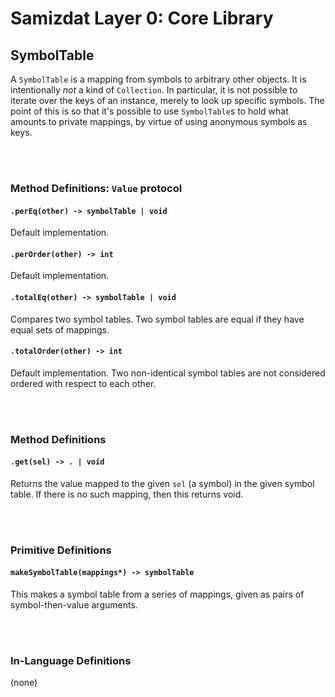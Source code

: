 Samizdat Layer 0: Core Library
==============================

SymbolTable
-----------

A `SymbolTable` is a mapping from symbols to arbitrary other objects.
It is intentionally *not* a kind of `Collection`. In particular, it is not
possible to iterate over the keys of an instance, merely to look up specific
symbols. The point of this is so that it's possible to use `SymbolTable`s
to hold what amounts to private mappings, by virtue of using anonymous
symbols as keys.


<br><br>
### Method Definitions: `Value` protocol

#### `.perEq(other) -> symbolTable | void`

Default implementation.

#### `.perOrder(other) -> int`

Default implementation.

#### `.totalEq(other) -> symbolTable | void`

Compares two symbol tables. Two symbol tables are equal if they have
equal sets of mappings.

#### `.totalOrder(other) -> int`

Default implementation. Two non-identical symbol tables are not considered
ordered with respect to each other.


<br><br>
### Method Definitions

#### `.get(sel) -> . | void`

Returns the value mapped to the given `sel` (a symbol) in the given
symbol table. If there is no such mapping, then this returns void.


<br><br>
### Primitive Definitions

#### `makeSymbolTable(mappings*) -> symbolTable`

This makes a symbol table from a series of mappings, given as pairs of
symbol-then-value arguments.


<br><br>
### In-Language Definitions

(none)

